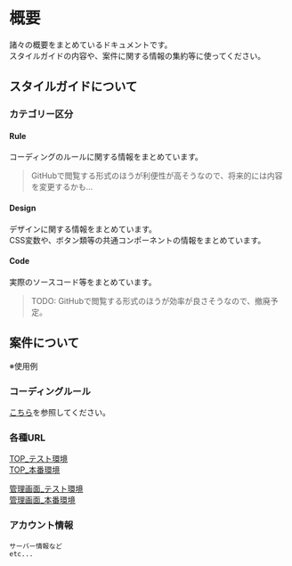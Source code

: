 # 概要

諸々の概要をまとめているドキュメントです。\
スタイルガイドの内容や、案件に関する情報の集約等に使ってください。

## スタイルガイドについて

### カテゴリー区分

#### Rule

コーディングのルールに関する情報をまとめています。

> GitHubで閲覧する形式のほうが利便性が高そうなので、将来的には内容を変更するかも...

#### Design

デザインに関する情報をまとめています。\
CSS変数や、ボタン類等の共通コンポーネントの情報をまとめています。

#### Code

実際のソースコード等をまとめています。

> TODO: GitHubで閲覧する形式のほうが効率が良さそうなので、撤廃予定。

## 案件について

※使用例

### コーディングルール

[こちら](https://github.com/BRX-YTakahashi/CodingStyleGuide/blob/main/coding.md)を参照してください。

### 各種URL

[TOP_テスト環境](test)\
[TOP_本番環境](honban)

[管理画面_テスト環境](test)\
[管理画面_本番環境](honban)

### アカウント情報

```text
サーバー情報など
etc...
```
